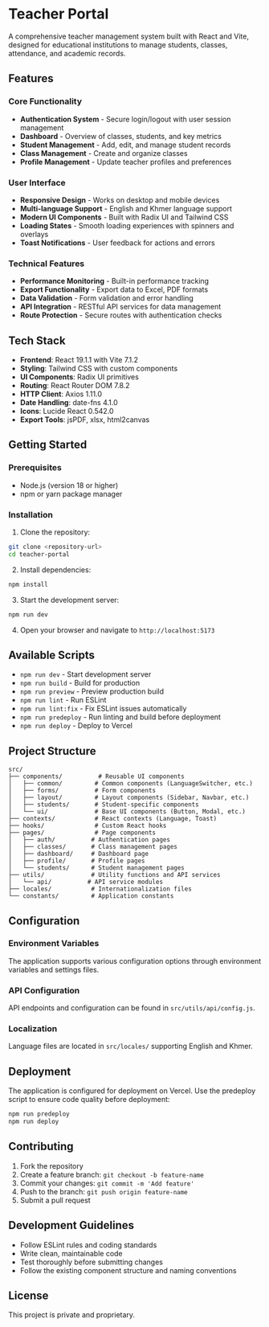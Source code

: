 # Teacher Portal

A comprehensive teacher management system built with React and Vite, designed for educational institutions to manage students, classes, attendance, and academic records.

## Features

### Core Functionality
- **Authentication System** - Secure login/logout with user session management
- **Dashboard** - Overview of classes, students, and key metrics
- **Student Management** - Add, edit, and manage student records
- **Class Management** - Create and organize classes
- **Profile Management** - Update teacher profiles and preferences

### User Interface
- **Responsive Design** - Works on desktop and mobile devices
- **Multi-language Support** - English and Khmer language support
- **Modern UI Components** - Built with Radix UI and Tailwind CSS
- **Loading States** - Smooth loading experiences with spinners and overlays
- **Toast Notifications** - User feedback for actions and errors

### Technical Features
- **Performance Monitoring** - Built-in performance tracking
- **Export Functionality** - Export data to Excel, PDF formats
- **Data Validation** - Form validation and error handling
- **API Integration** - RESTful API services for data management
- **Route Protection** - Secure routes with authentication checks

## Tech Stack

- **Frontend**: React 19.1.1 with Vite 7.1.2
- **Styling**: Tailwind CSS with custom components
- **UI Components**: Radix UI primitives
- **Routing**: React Router DOM 7.8.2
- **HTTP Client**: Axios 1.11.0
- **Date Handling**: date-fns 4.1.0
- **Icons**: Lucide React 0.542.0
- **Export Tools**: jsPDF, xlsx, html2canvas

## Getting Started

### Prerequisites
- Node.js (version 18 or higher)
- npm or yarn package manager

### Installation

1. Clone the repository:
```bash
git clone <repository-url>
cd teacher-portal
```

2. Install dependencies:
```bash
npm install
```

3. Start the development server:
```bash
npm run dev
```

4. Open your browser and navigate to `http://localhost:5173`

## Available Scripts

- `npm run dev` - Start development server
- `npm run build` - Build for production
- `npm run preview` - Preview production build
- `npm run lint` - Run ESLint
- `npm run lint:fix` - Fix ESLint issues automatically
- `npm run predeploy` - Run linting and build before deployment
- `npm run deploy` - Deploy to Vercel

## Project Structure

```
src/
├── components/          # Reusable UI components
│   ├── common/         # Common components (LanguageSwitcher, etc.)
│   ├── forms/          # Form components
│   ├── layout/         # Layout components (Sidebar, Navbar, etc.)
│   ├── students/       # Student-specific components
│   └── ui/             # Base UI components (Button, Modal, etc.)
├── contexts/           # React contexts (Language, Toast)
├── hooks/              # Custom React hooks
├── pages/              # Page components
│   ├── auth/          # Authentication pages
│   ├── classes/       # Class management pages
│   ├── dashboard/     # Dashboard page
│   ├── profile/       # Profile pages
│   └── students/      # Student management pages
├── utils/             # Utility functions and API services
│   └── api/          # API service modules
├── locales/           # Internationalization files
└── constants/         # Application constants
```

## Configuration

### Environment Variables
The application supports various configuration options through environment variables and settings files.

### API Configuration
API endpoints and configuration can be found in `src/utils/api/config.js`.

### Localization
Language files are located in `src/locales/` supporting English and Khmer.

## Deployment

The application is configured for deployment on Vercel. Use the predeploy script to ensure code quality before deployment:

```bash
npm run predeploy
npm run deploy
```

## Contributing

1. Fork the repository
2. Create a feature branch: `git checkout -b feature-name`
3. Commit your changes: `git commit -m 'Add feature'`
4. Push to the branch: `git push origin feature-name`
5. Submit a pull request

## Development Guidelines

- Follow ESLint rules and coding standards
- Write clean, maintainable code
- Test thoroughly before submitting changes
- Follow the existing component structure and naming conventions

## License

This project is private and proprietary.
